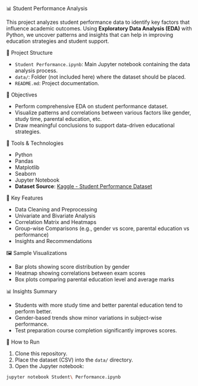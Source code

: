 📊 Student Performance Analysis

This project analyzes student performance data to identify key factors that influence academic outcomes. Using **Exploratory Data Analysis (EDA)** with Python, we uncover patterns and insights that can help in improving education strategies and student support.

📁 Project Structure

- `Student Performance.ipynb`: Main Jupyter notebook containing the data analysis process.
- `data/`: Folder (not included here) where the dataset should be placed.
- `README.md`: Project documentation.

📌 Objectives

- Perform comprehensive EDA on student performance dataset.
- Visualize patterns and correlations between various factors like gender, study time, parental education, etc.
- Draw meaningful conclusions to support data-driven educational strategies.

🧰 Tools & Technologies

  - Python
  - Pandas
  - Matplotlib
  - Seaborn
  - Jupyter Notebook
- **Dataset Source**: [Kaggle - Student Performance Dataset](https://www.kaggle.com/datasets/spscientist/students-performance-in-exams)

🧪 Key Features

- Data Cleaning and Preprocessing
- Univariate and Bivariate Analysis
- Correlation Matrix and Heatmaps
- Group-wise Comparisons (e.g., gender vs score, parental education vs performance)
- Insights and Recommendations

🖼️ Sample Visualizations

- Bar plots showing score distribution by gender
- Heatmap showing correlations between exam scores
- Box plots comparing parental education level and average marks

📊 Insights Summary

- Students with more study time and better parental education tend to perform better.
- Gender-based trends show minor variations in subject-wise performance.
- Test preparation course completion significantly improves scores.

🚀 How to Run

1. Clone this repository.
2. Place the dataset (CSV) into the `data/` directory.
3. Open the Jupyter notebook:

```bash
jupyter notebook Student\ Performance.ipynb
